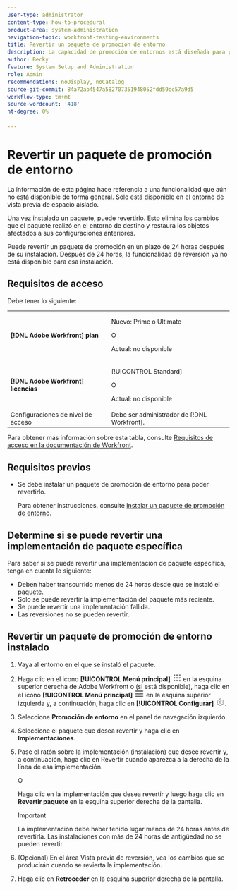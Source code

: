 ```yaml
---
user-type: administrator
content-type: how-to-procedural
product-area: system-administration
navigation-topic: workfront-testing-environments
title: Revertir un paquete de promoción de entorno
description: La capacidad de promoción de entornos está diseñada para proporcionar la capacidad de mover objetos relacionados con la configuración de un entorno a otro. Obtenga información sobre cómo revertir un paquete de promoción instalado desde un entorno de destino.
author: Becky
feature: System Setup and Administration
role: Admin
recommendations: noDisplay, noCatalog
source-git-commit: 84a72ab4547a582707351948052fdd59cc57a9d5
workflow-type: tm+mt
source-wordcount: '418'
ht-degree: 0%

---
```


# Revertir un paquete de promoción de entorno

<span class="preview">La información de esta página hace referencia a una funcionalidad que aún no está disponible de forma general. Solo está disponible en el entorno de vista previa de espacio aislado.</span>

Una vez instalado un paquete, puede revertirlo. Esto elimina los cambios que el paquete realizó en el entorno de destino y restaura los objetos afectados a sus configuraciones anteriores.

Puede revertir un paquete de promoción en un plazo de 24 horas después de su instalación. Después de 24 horas, la funcionalidad de reversión ya no está disponible para esa instalación.

## Requisitos de acceso

Debe tener lo siguiente:

<table>
  <tr>
   <td><strong>[!DNL Adobe Workfront] plan</strong>
   </td>
   <td> <p>Nuevo: Prime o Ultimate</p><p>O</p><p>Actual: no disponible</p>
   </td>
  </tr>
  <tr>
   <td><strong>[!DNL Adobe Workfront] licencias</strong>
   </td>
   <td> <p>[!UICONTROL Standard]</p><p>O</p><p>Actual: no disponible</p>
   </td>
  </tr>
   <tr>
   <td>Configuraciones de nivel de acceso
   </td>
   <td>Debe ser administrador de [!DNL Workfront].
   </td>
  </tr>
</table>

Para obtener más información sobre esta tabla, consulte [Requisitos de acceso en la documentación de Workfront](/help/quicksilver/administration-and-setup/add-users/access-levels-and-object-permissions/access-level-requirements-in-documentation.md).

## Requisitos previos

* Se debe instalar un paquete de promoción de entorno para poder revertirlo.

  Para obtener instrucciones, consulte [Instalar un paquete de promoción de entorno](/help/quicksilver/administration-and-setup/set-up-workfront/workfront-testing-environments/environment-promotion-install-package.md).


## Determine si se puede revertir una implementación de paquete específica

Para saber si se puede revertir una implementación de paquete específica, tenga en cuenta lo siguiente:

* Deben haber transcurrido menos de 24 horas desde que se instaló el paquete.
* Solo se puede revertir la implementación del paquete más reciente.
* Se puede revertir una implementación fallida.
* Las reversiones no se pueden revertir.


## Revertir un paquete de promoción de entorno instalado

1. Vaya al entorno en el que se instaló el paquete.
1. Haga clic en el icono **[!UICONTROL Menú principal]** ![Menú principal](/help/_includes/assets/main-menu-icon.png) en la esquina superior derecha de Adobe Workfront o (si está disponible), haga clic en el icono **[!UICONTROL Menú principal]** ![Menú principal](/help/_includes/assets/main-menu-icon-left-nav.png) en la esquina superior izquierda y, a continuación, haga clic en **[!UICONTROL Configurar]** ![Icono de configuración](/help/_includes/assets/gear-icon-setup.png).
1. Seleccione **Promoción de entorno** en el panel de navegación izquierdo.
1. Seleccione el paquete que desea revertir y haga clic en **Implementaciones**.
1. Pase el ratón sobre la implementación (instalación) que desee revertir y, a continuación, haga clic en Revertir cuando aparezca a la derecha de la línea de esa implementación.

   O

   Haga clic en la implementación que desea revertir y luego haga clic en **Revertir paquete** en la esquina superior derecha de la pantalla.

   >[!IMPORTANT]
   >
   >La implementación debe haber tenido lugar menos de 24 horas antes de revertirla. Las instalaciones con más de 24 horas de antigüedad no se pueden revertir.

1. (Opcional) En el área Vista previa de reversión, vea los cambios que se producirán cuando se revierta la implementación.
1. Haga clic en **Retroceder** en la esquina superior derecha de la pantalla.







